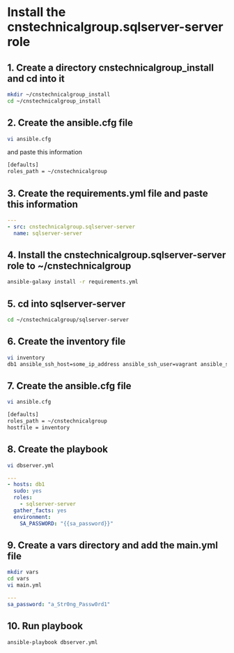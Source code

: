 # Install the cnstechnicalgroup.sqlserver-server role

## 1. Create a directory cnstechnicalgroup_install and cd into it

```bash
mkdir ~/cnstechnicalgroup_install
cd ~/cnstechnicalgroup_install
```

## 2. Create the ansible.cfg file

```bash
vi ansible.cfg 
```

and paste this information 

```bash
[defaults]
roles_path = ~/cnstechnicalgroup
```

## 3. Create the requirements.yml file and paste this information

```yaml
---
- src: cnstechnicalgroup.sqlserver-server
  name: sqlserver-server
```


## 4. Install the cnstechnicalgroup.sqlserver-server role to ~/cnstechnicalgroup

```bash
ansible-galaxy install -r requirements.yml
```


## 5. cd into sqlserver-server

```bash
cd ~/cnstechnicalgroup/sqlserver-server
```

## 6. Create the inventory file 

```bash
vi inventory
db1 ansible_ssh_host=some_ip_address ansible_ssh_user=vagrant ansible_ssh_private_key_file=~/.ssh/id_rsa
```

## 7. Create the ansible.cfg file

```bash
vi ansible.cfg 
```

```bash
[defaults]
roles_path = ~/cnstechnicalgroup
hostfile = inventory
```


## 8. Create the playbook

```bash
vi dbserver.yml
```

```yaml
---
- hosts: db1
  sudo: yes
  roles: 
    - sqlserver-server
  gather_facts: yes
  environment:
    SA_PASSWORD: "{{sa_password}}"
```

## 9. Create a vars directory and add the main.yml file

```bash
mkdir vars
cd vars
vi main.yml
```

```yaml
---
sa_password: "a_Str0ng_Passw0rd1"
```

## 10. Run playbook

```bash
ansible-playbook dbserver.yml
```


